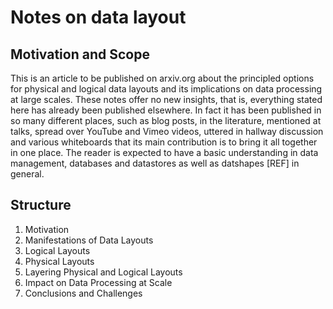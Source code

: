 # Notes on data layout

## Motivation and Scope

This is an article to be published on arxiv.org about the principled options for physical and logical data layouts and its implications on data processing at large scales. These notes offer no new insights, that is, everything stated here has already been published elsewhere. In fact it has been published in so many different places, such as blog posts, in the literature, mentioned at talks, spread over YouTube and Vimeo videos, uttered in hallway discussion and various whiteboards that its main contribution is to bring it all together in one place. The reader is expected to have a basic understanding in data management, databases and datastores as well as datshapes [REF] in general.

## Structure

1. Motivation
1. Manifestations of Data Layouts
1. Logical Layouts
1. Physical Layouts
1. Layering Physical and Logical Layouts
1. Impact on Data Processing at Scale
1. Conclusions and Challenges